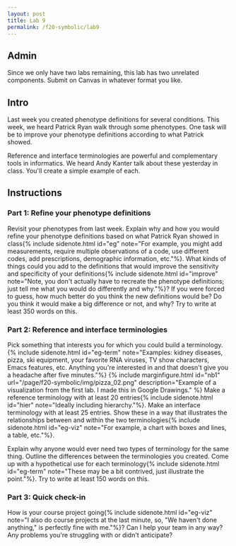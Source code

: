 ```yaml
---
layout: post
title: Lab 9
permalink: /f20-symbolic/lab9
---
```




## Admin

Since we only have two labs remaining, this lab has two unrelated components.
Submit on Canvas in whatever format you like.

## Intro

<span class="newthought">Last week</span> you created phenotype definitions for several conditions.
This week, we heard Patrick Ryan walk through some phenotypes.
One task will be to improve your phenotype definitions according to what Patrick showed.

Reference and interface terminologies are powerful and complementary tools in informatics.
We heard Andy Kanter talk about these yesterday in class.
You'll create a simple example of each.

## Instructions

### Part 1: Refine your phenotype definitions

Revisit your phenotypes from last week.
Explain why and how you would refine your phenotype definitions based on what Patrick Ryan showed in class{% include sidenote.html id="eg" note="For example, you might add measurements, require multiple observations of a code, use different codes, add prescriptions, demographic information, etc."%}.
What kinds of things could you add to the definitions that would improve the sensitivity and specificity of your definitions{% include sidenote.html id="improve" note="Note, you don't actually have to recreate the phenotype definitions; just tell me what you would do differently and why."%}?
If you were forced to guess, how much better do you think the new definitions would be?
Do you think it would make a big difference or not, and why?
Try to write at least 350 words on this.

### Part 2: Reference and interface terminologies

Pick something that interests you for which you could build a terminology.{% include sidenote.html id="eg-term" note="Examples: kidney diseases, pizza, ski equipment, your favorite RNA viruses, TV show characters, Emacs features, etc. Anything you're interested in and that doesn't give you a headache after five minutes."%}
{% include marginfigure.html id="nb1" url="/page/f20-symbolic/img/pizza_02.png" description="Example of a visualization from the first lab. I made this in Google Drawings." %}
Make a reference terminology with at least 20 entries{% include sidenote.html id="hier" note="Ideally including hierarchy."%}.
Make an interface terminology with at least 25 entries.
Show these in a way that illustrates the relationships between and within the two terminologies{% include sidenote.html id="eg-viz" note="For example, a chart with boxes and lines, a table, etc."%}.

Explain why anyone would ever need two types of terminology for the same thing.
Outline the differences between the terminologies you created.
Come up with a hypothetical use for each terminology{% include sidenote.html id="eg-term" note="These may be a bit contrived, just illustrate the point."%}.
Try to write at least 150 words on this.

### Part 3: Quick check-in

How is your course project going{% include sidenote.html id="eg-viz" note="I also do course projects at the last minute, so, \"We haven't done anything,\" is perfectly fine with me."%}?
Can I help your team in any way?
Any problems you're struggling with or didn't anticipate?
